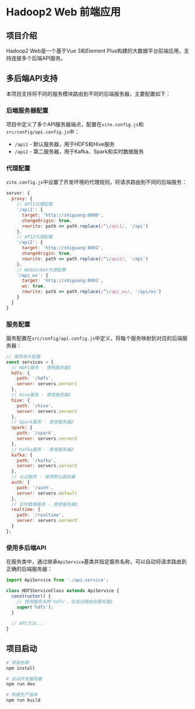 # Hadoop2 Web 前端应用

## 项目介绍

Hadoop2 Web是一个基于Vue 3和Element Plus构建的大数据平台前端应用，支持连接多个后端API服务。

## 多后端API支持

本项目支持将不同的服务模块路由到不同的后端服务器，主要配置如下：

### 后端服务器配置

项目中定义了多个API服务器端点，配置在`vite.config.js`和`src/config/api.config.js`中：

- `/api1` - 默认服务器，用于HDFS和Hive服务
- `/api2` - 第二服务器，用于Kafka、Spark和实时数据服务

### 代理配置

`vite.config.js`中设置了开发环境的代理规则，将请求路由到不同的后端服务：

```js
server: {
  proxy: {
    // API1代理配置
    '/api1': {
      target: 'http://shiguang:8000',
      changeOrigin: true,
      rewrite: path => path.replace(/^\/api1/, '/api')
    },
    // API2代理配置
    '/api2': {
      target: 'http://shiguang:8001',
      changeOrigin: true,
      rewrite: path => path.replace(/^\/api2/, '/api')
    },
    // WebSocket代理配置
    '/api_ws': {
      target: 'http://shiguang:8001',
      ws: true,
      rewrite: path => path.replace(/^\/api_ws/, '/api/ws')
    }
  }
}
```

### 服务配置

服务配置在`src/config/api.config.js`中定义，将每个服务映射到对应的后端服务器：

```js
// 服务相关配置
const services = {
  // HDFS服务 - 使用服务器1
  hdfs: {
    path: '/hdfs',
    server: servers.server1
  },
  // Hive服务 - 使用服务器1
  hive: {
    path: '/hive',
    server: servers.server1
  },
  // Spark服务 - 使用服务器2
  spark: {
    path: '/spark',
    server: servers.server2
  },
  // Kafka服务 - 使用服务器2
  kafka: {
    path: '/kafka',
    server: servers.server2
  },
  // 认证服务 - 使用默认服务器
  auth: {
    path: '/auth',
    server: servers.default
  },
  // 实时数据服务 - 使用服务器2
  realtime: {
    path: '/realtime',
    server: servers.server2
  }
};
```

### 使用多后端API

在服务类中，通过继承`ApiService`基类并指定服务名称，可以自动将请求路由到正确的后端服务器：

```js
import ApiService from './api.service';

class HDFSServiceClass extends ApiService {
  constructor() {
    // 使用服务名称'hdfs'，会自动路由到服务器1
    super('hdfs');
  }
  
  // API方法...
}
```

## 项目启动

```bash
# 安装依赖
npm install

# 启动开发服务器
npm run dev

# 构建生产版本
npm run build
``` 